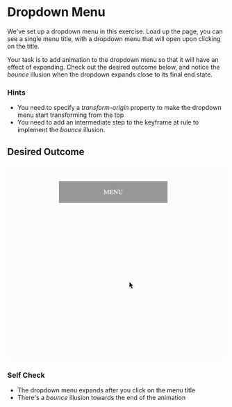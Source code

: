 # Dropdown Menu

We've set up a dropdown menu in this exercise. Load up the page, you can see a single menu title, with a dropdown menu that will open upon clicking on the title. 

Your task is to add animation to the dropdown menu so that it will have an effect of expanding. Check out the desired outcome below, and notice the _bounce_ illusion when the dropdown expands close to its final end state. 

### Hints
- You need to specify a _transform-origin_ property to make the dropdown menu start transforming from the top
- You need to add an intermediate step to the keyframe at rule to implement the _bounce_ illusion.

## Desired Outcome

![outcome](./desired-outcome.gif)

### Self Check

- The dropdown menu expands after you click on the menu title
- There's a _bounce_ illusion towards the end of the animation